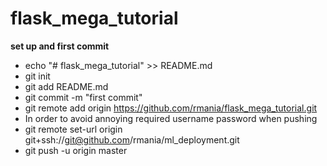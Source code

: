 # flask_mega_tutorial

**set up and first commit**

 - echo "# flask_mega_tutorial" >> README.md
 - git init
 - git add README.md
 - git commit -m "first commit"
 - git remote add origin https://github.com/rmania/flask_mega_tutorial.git
 - In order to avoid annoying required username password when pushing
 - git remote set-url origin git+ssh://git@github.com/rmania/ml_deployment.git
 - git push -u origin master
